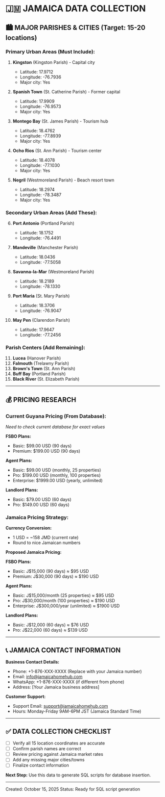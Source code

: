 # 🇯🇲 JAMAICA DATA COLLECTION

## 🏙️ MAJOR PARISHES & CITIES (Target: 15-20 locations)

### **Primary Urban Areas (Must Include):**
1. **Kingston** (Kingston Parish) - Capital city
   - Latitude: 17.9712
   - Longitude: -76.7936
   - Major city: Yes

2. **Spanish Town** (St. Catherine Parish) - Former capital
   - Latitude: 17.9909
   - Longitude: -76.9573
   - Major city: Yes

3. **Montego Bay** (St. James Parish) - Tourism hub
   - Latitude: 18.4762
   - Longitude: -77.8939
   - Major city: Yes

4. **Ocho Rios** (St. Ann Parish) - Tourism center
   - Latitude: 18.4078
   - Longitude: -77.1030
   - Major city: Yes

5. **Negril** (Westmoreland Parish) - Beach resort town
   - Latitude: 18.2974
   - Longitude: -78.3487
   - Major city: Yes

### **Secondary Urban Areas (Add These):**
6. **Port Antonio** (Portland Parish)
   - Latitude: 18.1752
   - Longitude: -76.4491

7. **Mandeville** (Manchester Parish)
   - Latitude: 18.0436
   - Longitude: -77.5058

8. **Savanna-la-Mar** (Westmoreland Parish)
   - Latitude: 18.2189
   - Longitude: -78.1330

9. **Port Maria** (St. Mary Parish)
   - Latitude: 18.3706
   - Longitude: -76.9047

10. **May Pen** (Clarendon Parish)
    - Latitude: 17.9647
    - Longitude: -77.2456

### **Parish Centers (Add Remaining):**
11. **Lucea** (Hanover Parish)
12. **Falmouth** (Trelawny Parish)  
13. **Brown's Town** (St. Ann Parish)
14. **Buff Bay** (Portland Parish)
15. **Black River** (St. Elizabeth Parish)

---

## 💰 PRICING RESEARCH

### **Current Guyana Pricing (From Database):**
*Need to check current database for exact values*

**FSBO Plans:**
- Basic: $99.00 USD (90 days)
- Premium: $199.00 USD (90 days)

**Agent Plans:**
- Basic: $99.00 USD (monthly, 25 properties)
- Pro: $199.00 USD (monthly, 100 properties)
- Enterprise: $1999.00 USD (yearly, unlimited)

**Landlord Plans:**
- Basic: $79.00 USD (60 days)
- Pro: $149.00 USD (60 days)

### **Jamaica Pricing Strategy:**

**Currency Conversion:**
- 1 USD = ~158 JMD (current rate)
- Round to nice Jamaican numbers

**Proposed Jamaica Pricing:**

**FSBO Plans:**
- Basic: J$15,000 (90 days) ≈ $95 USD
- Premium: J$30,000 (90 days) ≈ $190 USD

**Agent Plans:**
- Basic: J$15,000/month (25 properties) ≈ $95 USD
- Pro: J$30,000/month (100 properties) ≈ $190 USD
- Enterprise: J$300,000/year (unlimited) ≈ $1900 USD

**Landlord Plans:**
- Basic: J$12,000 (60 days) ≈ $76 USD
- Pro: J$22,000 (60 days) ≈ $139 USD

---

## 📞 JAMAICA CONTACT INFORMATION

**Business Contact Details:**
- Phone: +1-876-XXX-XXXX (Replace with your Jamaica number)
- Email: info@jamaicahomehub.com
- WhatsApp: +1-876-XXX-XXXX (if different from phone)
- Address: [Your Jamaica business address]

**Customer Support:**
- Support Email: support@jamaicahomehub.com
- Hours: Monday-Friday 9AM-6PM JST (Jamaica Standard Time)

---

## ✅ DATA COLLECTION CHECKLIST

- [ ] Verify all 15 location coordinates are accurate
- [ ] Confirm parish names are correct
- [ ] Review pricing against Jamaica market rates
- [ ] Add any missing major cities/towns
- [ ] Finalize contact information

**Next Step:** Use this data to generate SQL scripts for database insertion.

---

Created: October 15, 2025
Status: Ready for SQL script generation